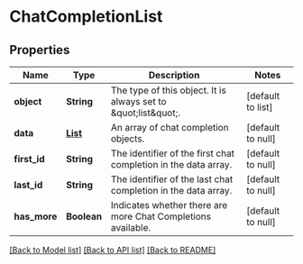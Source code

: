 # ChatCompletionList
## Properties

| Name | Type | Description | Notes |
|------------ | ------------- | ------------- | -------------|
| **object** | **String** | The type of this object. It is always set to \&quot;list\&quot;.  | [default to list] |
| **data** | [**List**](CreateChatCompletionResponse.md) | An array of chat completion objects.  | [default to null] |
| **first\_id** | **String** | The identifier of the first chat completion in the data array. | [default to null] |
| **last\_id** | **String** | The identifier of the last chat completion in the data array. | [default to null] |
| **has\_more** | **Boolean** | Indicates whether there are more Chat Completions available. | [default to null] |

[[Back to Model list]](../README.md#documentation-for-models) [[Back to API list]](../README.md#documentation-for-api-endpoints) [[Back to README]](../README.md)

